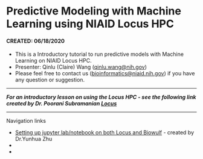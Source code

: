 # Predictive Modeling with Machine Learning using NIAID Locus HPC
#### CREATED: 06/18/2020 
* This is a Introductory tutorial to run predictive models with Machine Learning on NIAID Locus HPC. 
* Presenter: Qinlu (Claire) Wang (qinlu.wang@nih.gov)
* Please feel free to contact us (bioinformatics@niaid.nih.gov) if you have any question or suggestion. 

***

***For an introductory lesson on using the Locus HPC - see the following link created by Dr. Poorani Subramanian [Locus](https://github.com/niaid/NGS_Intro/blob/master/notes/locus.md)***

***
Navigation links
* [Setting up jupyter lab/notebook on both Locus and Biowulf](https://github.com/zhuy16/learning_notes/blob/master/5_nih_jupyterSetUp.md) - created by Dr.Yunhua Zhu
*
*
